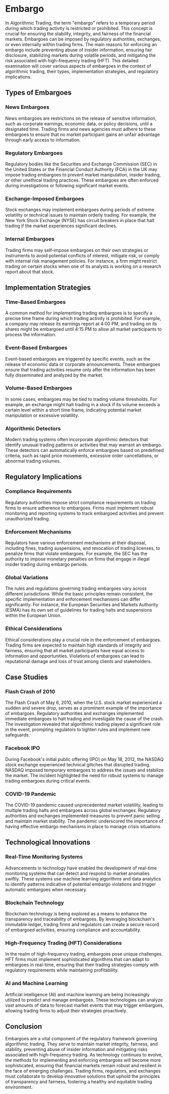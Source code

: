 # Embargo

In Algorithmic Trading, the term "embargo" refers to a temporary period during which trading activity is restricted or prohibited. This concept is crucial for ensuring the stability, integrity, and fairness of the financial markets. Embargoes can be imposed by regulatory authorities, exchanges, or even internally within trading firms. The main reasons for enforcing an embargo include preventing abuse of insider information, ensuring fair disclosure, stabilizing markets during volatile periods, and mitigating the risk associated with high-frequency trading (HFT). This detailed examination will cover various aspects of embargoes in the context of algorithmic trading, their types, implementation strategies, and regulatory implications.

## Types of Embargoes

### News Embargoes
News embargoes are restrictions on the release of sensitive information, such as corporate earnings, economic data, or policy decisions, until a designated time. Trading firms and news agencies must adhere to these embargoes to ensure that no market participant gains an unfair advantage through early access to information.

### Regulatory Embargoes
Regulatory bodies like the Securities and Exchange Commission (SEC) in the United States or the Financial Conduct Authority (FCA) in the UK may impose trading embargoes to prevent market manipulation, insider trading, or other unethical trading practices. These embargoes are often enforced during investigations or following significant market events.

### Exchange-Imposed Embargoes
Stock exchanges may implement embargoes during periods of extreme volatility or technical issues to maintain orderly trading. For example, the New York Stock Exchange (NYSE) has circuit breakers in place that halt trading if the market experiences significant declines.

### Internal Embargoes
Trading firms may self-impose embargoes on their own strategies or instruments to avoid potential conflicts of interest, mitigate risk, or comply with internal risk management policies. For instance, a firm might restrict trading on certain stocks when one of its analysts is working on a research report about that stock.

## Implementation Strategies

### Time-Based Embargoes
A common method for implementing trading embargoes is to specify a precise time frame during which trading activity is prohibited. For example, a company may release its earnings report at 4:00 PM, and trading on its shares might be embargoed until 4:15 PM to allow all market participants to process the information.

### Event-Based Embargoes
Event-based embargoes are triggered by specific events, such as the release of economic data or corporate announcements. These embargoes ensure that trading activities resume only after the information has been fully disseminated and analyzed by the market.

### Volume-Based Embargoes
In some cases, embargoes may be tied to trading volume thresholds. For example, an exchange might halt trading in a stock if its volume exceeds a certain level within a short time frame, indicating potential market manipulation or excessive volatility.

### Algorithmic Detectors
Modern trading systems often incorporate algorithmic detectors that identify unusual trading patterns or activities that may warrant an embargo. These detectors can automatically enforce embargoes based on predefined criteria, such as rapid price movements, excessive order cancellations, or abnormal trading volumes.

## Regulatory Implications

### Compliance Requirements
Regulatory authorities impose strict compliance requirements on trading firms to ensure adherence to embargoes. Firms must implement robust monitoring and reporting systems to track embargoed activities and prevent unauthorized trading.

### Enforcement Mechanisms
Regulators have various enforcement mechanisms at their disposal, including fines, trading suspensions, and revocation of trading licenses, to penalize firms that violate embargoes. For example, the SEC has the authority to impose monetary penalties on firms that engage in illegal insider trading during embargo periods.

### Global Variations
The rules and regulations governing trading embargoes vary across different jurisdictions. While the basic principles remain consistent, the specific implementation and enforcement mechanisms can differ significantly. For instance, the European Securities and Markets Authority (ESMA) has its own set of guidelines for trading halts and suspensions within the European Union.

### Ethical Considerations
Ethical considerations play a crucial role in the enforcement of embargoes. Trading firms are expected to maintain high standards of integrity and fairness, ensuring that all market participants have equal access to information and opportunities. Violations of embargoes can lead to reputational damage and loss of trust among clients and stakeholders.

## Case Studies

### Flash Crash of 2010
The Flash Crash of May 6, 2010, when the U.S. stock market experienced a sudden and severe drop, serves as a prominent example of the importance of embargoes. Regulatory authorities and exchanges implemented immediate embargoes to halt trading and investigate the cause of the crash. The investigation revealed that algorithmic trading played a significant role in the event, prompting regulators to tighten rules and implement new safeguards.

### Facebook IPO
During Facebook's initial public offering (IPO) on May 18, 2012, the NASDAQ stock exchange experienced technical glitches that disrupted trading. NASDAQ imposed temporary embargoes to address the issues and stabilize the market. The incident highlighted the need for robust systems to manage trading embargoes during critical events.

### COVID-19 Pandemic
The COVID-19 pandemic caused unprecedented market volatility, leading to multiple trading halts and embargoes across global exchanges. Regulatory authorities and exchanges implemented measures to prevent panic selling and maintain market stability. The pandemic underscored the importance of having effective embargo mechanisms in place to manage crisis situations.

## Technological Innovations

### Real-Time Monitoring Systems
Advancements in technology have enabled the development of real-time monitoring systems that can detect and respond to market anomalies swiftly. These systems use machine learning algorithms and data analytics to identify patterns indicative of potential embargo violations and trigger automatic embargoes when necessary.

### Blockchain Technology
Blockchain technology is being explored as a means to enhance the transparency and traceability of embargoes. By leveraging blockchain's immutable ledger, trading firms and regulators can create a secure record of embargoed activities, ensuring compliance and accountability.

### High-Frequency Trading (HFT) Considerations
In the realm of high-frequency trading, embargoes pose unique challenges. HFT firms must implement sophisticated algorithms that can adapt to embargoes in real-time, ensuring that their trading strategies comply with regulatory requirements while maintaining profitability.

### AI and Machine Learning
Artificial intelligence (AI) and machine learning are being increasingly utilized to predict and manage embargoes. These technologies can analyze vast amounts of data to forecast market events that may trigger embargoes, allowing trading firms to adjust their strategies proactively.

## Conclusion

Embargoes are a vital component of the regulatory framework governing algorithmic trading. They serve to maintain market integrity, fairness, and stability, preventing abuse of insider information and mitigating risks associated with high-frequency trading. As technology continues to evolve, the methods for implementing and enforcing embargoes will become more sophisticated, ensuring that financial markets remain robust and resilient in the face of emerging challenges. Trading firms, regulators, and exchanges must collaborate to develop innovative solutions that uphold the principles of transparency and fairness, fostering a healthy and equitable trading environment.
